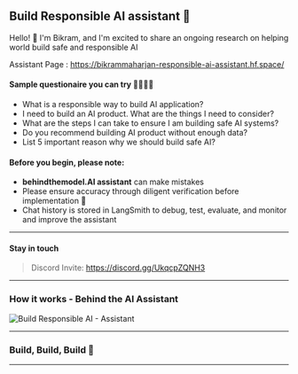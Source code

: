 
## Build Responsible AI assistant 🤖

Hello! 👋 I'm Bikram, and I'm excited to share an ongoing research on helping world build safe and responsible AI

Assistant Page : https://bikrammaharjan-responsible-ai-assistant.hf.space/


#### Sample questionaire you can try 👨‍💻👩‍💻
- What is a responsible way to build AI application?
- I need to build an AI product. What are the things I need to consider?
- What are the steps I can take to ensure I am building safe AI systems?
- Do you recommend building AI product without enough data?
- List 5 important reason why we should build safe AI?


#### Before you begin, please note: 
-  **behindthemodel.AI assistant** can make mistakes
-  Please ensure accuracy through diligent verification before implementation 🤝
-  Chat history is stored in LangSmith to debug, test, evaluate, and monitor and improve the assistant

---
#### Stay in touch
> Discord Invite: https://discord.gg/UkqcpZQNH3
---

### How it works - Behind the AI Assistant

![Build Responsible AI - Assistant](https://raw.githubusercontent.com/brlrb/responsible-ai-assistant/main/app/assests/data/architecture.png?raw=true)

---

### Build, Build, Build 🤝

---
